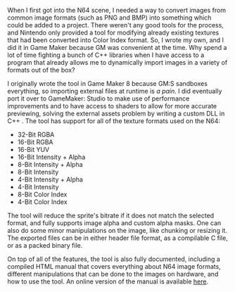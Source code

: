 When I first got into the N64 scene, I needed a way to convert images from common image formats (such as PNG and BMP) into something which could be added to a project. There weren't any good tools for the process, and Nintendo only provided a tool for modifying already existing textures that had been converted into Color Index format. So, I wrote my own, and I did it in Game Maker because GM was convenient at the time. Why spend a lot of time fighting a bunch of C++ libraries when I have access to a program that already allows me to dynamically import images in a variety of formats out of the box?

I originally wrote the tool in Game Maker 8 because GM:S sandboxes everything, so importing external files at runtime is *a pain*. I did eventually port it over to GameMaker: Studio to make use of performance improvements and to have access to shaders to allow for more accurate previewing, solving the external assets problem by writing a custom DLL in C++ . The tool has support for all of the texture formats used on the N64:
* 32-Bit RGBA
* 16-Bit RGBA
* 16-Bit YUV
* 16-Bit Intensity + Alpha
* 8-Bit Intensity + Alpha
* 8-Bit Intensity
* 4-Bit Intensity + Alpha
* 4-Bit Intensity
* 8-Bit Color Index
* 4-Bit Color Index

The tool will reduce the sprite's bitrate if it does not match the selected format, and fully supports image alpha and custom alpha masks. One can also do some minor manipulations on the image, like chunking or resizing it. The exported files can be in either header file format, as a compilable C file, or as a packed binary file. 

On top of all of the features, the tool is also fully documented, including a compiled HTML manual that covers everything about N64 image formats, different manipulations that can be done to the images on hardware, and how to use the tool. An online version of the manual is available [here](https://buu342.github.io/GML-N64TextureConverter/).

